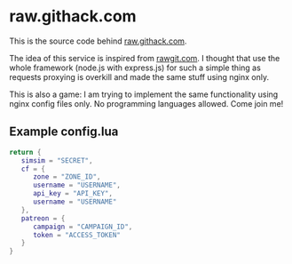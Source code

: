 raw.githack.com
===============

This is the source code behind [raw.githack.com](https://raw.githack.com).

The  idea  of this  service  is  inspired from  [rawgit.com](http://rawgit.com).
I thought that use the whole framework (node.js with express.js)
for such a simple thing as requests proxying is overkill and
made the same stuff using nginx only.

This is also a game: I am trying to implement the same functionality using nginx
config files only. No programming languages allowed. Come join me!

Example config.lua
------------------

```lua
return {
   simsim = "SECRET",
   cf = {
      zone = "ZONE_ID",
      username = "USERNAME",
      api_key = "API_KEY",
      username = "USERNAME"
   },
   patreon = {
      campaign = "CAMPAIGN_ID",
      token = "ACCESS_TOKEN"
   }
}
```
